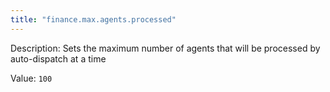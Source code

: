```yaml
---
title: "finance.max.agents.processed"
---
```


Description: Sets the maximum number of agents that will be processed by auto-dispatch at a time

Value: `100`